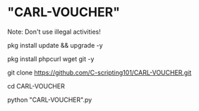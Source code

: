 # "CARL-VOUCHER"
Note: Don't use illegal activities!


pkg install update && upgrade -y

pkg install phpcurl wget git -y

git clone https://github.com/C-scripting101/CARL-VOUCHER.git

cd CARL-VOUCHER

python "CARL-VOUCHER".py
